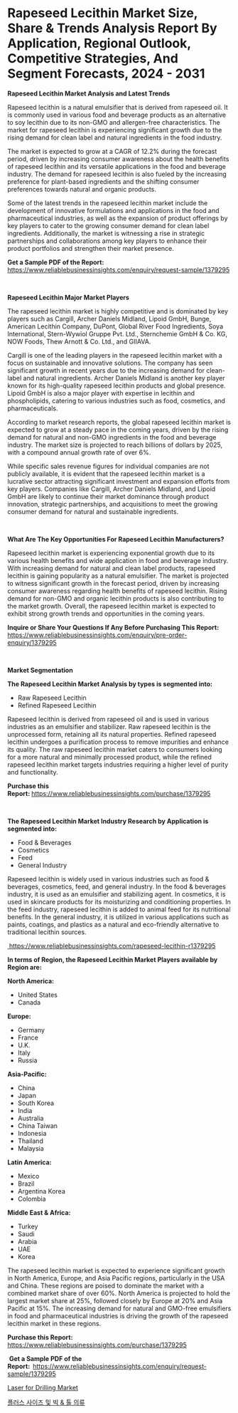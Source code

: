 <p><h1>Rapeseed Lecithin Market Size, Share & Trends Analysis Report By Application, Regional Outlook, Competitive Strategies, And Segment Forecasts, 2024 - 2031</h1></p><p><strong>Rapeseed Lecithin Market Analysis and Latest Trends</strong></p>
<p><p>Rapeseed lecithin is a natural emulsifier that is derived from rapeseed oil. It is commonly used in various food and beverage products as an alternative to soy lecithin due to its non-GMO and allergen-free characteristics. The market for rapeseed lecithin is experiencing significant growth due to the rising demand for clean label and natural ingredients in the food industry.</p><p>The market is expected to grow at a CAGR of 12.2% during the forecast period, driven by increasing consumer awareness about the health benefits of rapeseed lecithin and its versatile applications in the food and beverage industry. The demand for rapeseed lecithin is also fueled by the increasing preference for plant-based ingredients and the shifting consumer preferences towards natural and organic products.</p><p>Some of the latest trends in the rapeseed lecithin market include the development of innovative formulations and applications in the food and pharmaceutical industries, as well as the expansion of product offerings by key players to cater to the growing consumer demand for clean label ingredients. Additionally, the market is witnessing a rise in strategic partnerships and collaborations among key players to enhance their product portfolios and strengthen their market presence.</p></p>
<p><strong>Get a Sample PDF of the Report:&nbsp;</strong> <a href="https://www.reliablebusinessinsights.com/enquiry/request-sample/1379295">https://www.reliablebusinessinsights.com/enquiry/request-sample/1379295</a></p>
<p>&nbsp;</p>
<p><strong>Rapeseed Lecithin Major Market Players</strong></p>
<p><p>The rapeseed lecithin market is highly competitive and is dominated by key players such as Cargill, Archer Daniels Midland, Lipoid GmbH, Bunge, American Lecithin Company, DuPont, Global River Food Ingredients, Soya International, Stern-Wywiol Gruppe Pvt. Ltd., Sternchemie GmbH & Co. KG, NOW Foods, Thew Arnott & Co. Ltd., and GIIAVA.</p><p>Cargill is one of the leading players in the rapeseed lecithin market with a focus on sustainable and innovative solutions. The company has seen significant growth in recent years due to the increasing demand for clean-label and natural ingredients. Archer Daniels Midland is another key player known for its high-quality rapeseed lecithin products and global presence. Lipoid GmbH is also a major player with expertise in lecithin and phospholipids, catering to various industries such as food, cosmetics, and pharmaceuticals.</p><p>According to market research reports, the global rapeseed lecithin market is expected to grow at a steady pace in the coming years, driven by the rising demand for natural and non-GMO ingredients in the food and beverage industry. The market size is projected to reach billions of dollars by 2025, with a compound annual growth rate of over 6%.</p><p>While specific sales revenue figures for individual companies are not publicly available, it is evident that the rapeseed lecithin market is a lucrative sector attracting significant investment and expansion efforts from key players. Companies like Cargill, Archer Daniels Midland, and Lipoid GmbH are likely to continue their market dominance through product innovation, strategic partnerships, and acquisitions to meet the growing consumer demand for natural and sustainable ingredients.</p></p>
<p>&nbsp;</p>
<p><strong>What Are The Key Opportunities For Rapeseed Lecithin Manufacturers?</strong></p>
<p><p>Rapeseed lecithin market is experiencing exponential growth due to its various health benefits and wide application in food and beverage industry. With increasing demand for natural and clean label products, rapeseed lecithin is gaining popularity as a natural emulsifier. The market is projected to witness significant growth in the forecast period, driven by increasing consumer awareness regarding health benefits of rapeseed lecithin. Rising demand for non-GMO and organic lecithin products is also contributing to the market growth. Overall, the rapeseed lecithin market is expected to exhibit strong growth trends and opportunities in the coming years.</p></p>
<p><strong>Inquire or Share Your Questions If Any Before Purchasing This Report:</strong> <a href="https://www.reliablebusinessinsights.com/enquiry/pre-order-enquiry/1379295">https://www.reliablebusinessinsights.com/enquiry/pre-order-enquiry/1379295</a></p>
<p>&nbsp;</p>
<p><strong>Market Segmentation</strong></p>
<p><strong>The Rapeseed Lecithin Market Analysis by types is segmented into:</strong></p>
<p><ul><li>Raw Rapeseed Lecithin</li><li>Refined Rapeseed Lecithin</li></ul></p>
<p><p>Rapeseed lecithin is derived from rapeseed oil and is used in various industries as an emulsifier and stabilizer. Raw rapeseed lecithin is the unprocessed form, retaining all its natural properties. Refined rapeseed lecithin undergoes a purification process to remove impurities and enhance its quality. The raw rapeseed lecithin market caters to consumers looking for a more natural and minimally processed product, while the refined rapeseed lecithin market targets industries requiring a higher level of purity and functionality.</p></p>
<p><strong>Purchase this Report:&nbsp;</strong><a href="https://www.reliablebusinessinsights.com/purchase/1379295">https://www.reliablebusinessinsights.com/purchase/1379295</a></p>
<p>&nbsp;</p>
<p><strong>The Rapeseed Lecithin Market Industry Research by Application is segmented into:</strong></p>
<p><ul><li>Food & Beverages</li><li>Cosmetics</li><li>Feed</li><li>General Industry</li></ul></p>
<p><p>Rapeseed lecithin is widely used in various industries such as food & beverages, cosmetics, feed, and general industry. In the food & beverages industry, it is used as an emulsifier and stabilizing agent. In cosmetics, it is used in skincare products for its moisturizing and conditioning properties. In the feed industry, rapeseed lecithin is added to animal feed for its nutritional benefits. In the general industry, it is utilized in various applications such as paints, coatings, and plastics as a natural and eco-friendly alternative to traditional lecithin sources.</p></p>
<p><a href="https://www.reliablebusinessinsights.com/rapeseed-lecithin-r1379295">&nbsp;https://www.reliablebusinessinsights.com/rapeseed-lecithin-r1379295</a></p>
<p><strong>In terms of Region, the Rapeseed Lecithin Market Players available by Region are:</strong></p>
<p>
    <p> <strong> North America: </strong>
        <ul>
            <li>United States</li>
            <li>Canada</li>
        </ul>
        </p> 
    <p> <strong> Europe: </strong>
        <ul>
            <li>Germany</li>
            <li>France</li>
            <li>U.K.</li>
            <li>Italy</li>
            <li>Russia</li>
        </ul>
        </p> 
    <p> <strong> Asia-Pacific: </strong>
        <ul>
            <li>China</li>
            <li>Japan</li>
            <li>South Korea</li>
            <li>India</li>
            <li>Australia</li>
            <li>China Taiwan</li>
            <li>Indonesia</li>
            <li>Thailand</li>
            <li>Malaysia</li>
        </ul>
        </p> 
    <p> <strong> Latin America: </strong>
        <ul>
            <li>Mexico</li>
            <li>Brazil</li>
            <li>Argentina Korea</li>
            <li>Colombia</li>
        </ul>
        </p> 
    <p> <strong> Middle East & Africa: </strong>
        <ul>
            <li>Turkey</li>
            <li>Saudi</li>
            <li>Arabia</li>
            <li>UAE</li>
            <li>Korea</li>
        </ul>
    </p>
    </p>
<p><p>The rapeseed lecithin market is expected to experience significant growth in North America, Europe, and Asia Pacific regions, particularly in the USA and China. These regions are poised to dominate the market with a combined market share of over 60%. North America is projected to hold the largest market share at 25%, followed closely by Europe at 20% and Asia Pacific at 15%. The increasing demand for natural and GMO-free emulsifiers in food and pharmaceutical industries is driving the growth of the rapeseed lecithin market in these regions.</p></p>
<p><strong>Purchase this Report: </strong><a href="https://www.reliablebusinessinsights.com/purchase/1379295">https://www.reliablebusinessinsights.com/purchase/1379295</a></p>
<p>&nbsp;<strong>Get a Sample PDF of the Report:&nbsp;&nbsp;</strong><a href="https://www.reliablebusinessinsights.com/enquiry/request-sample/1379295">https://www.reliablebusinessinsights.com/enquiry/request-sample/1379295</a></p>
<p><strong></strong></p>
<p><p><a href="https://view.publitas.com/reportprime-1/global-laser-for-drilling-market-status-2024-2031-and-forecast-by-region-product-end-use/">Laser for Drilling Market</a></p><p><a href="https://github.com/naiemislamrayan2/Market-Research-Report-List-1/blob/main/7934018160227.md">플러스 사이즈 및 빅 & 톨 의류</a></p></p>